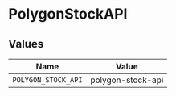 # PolygonStockAPI


## Values

| Name                | Value               |
| ------------------- | ------------------- |
| `POLYGON_STOCK_API` | polygon-stock-api   |